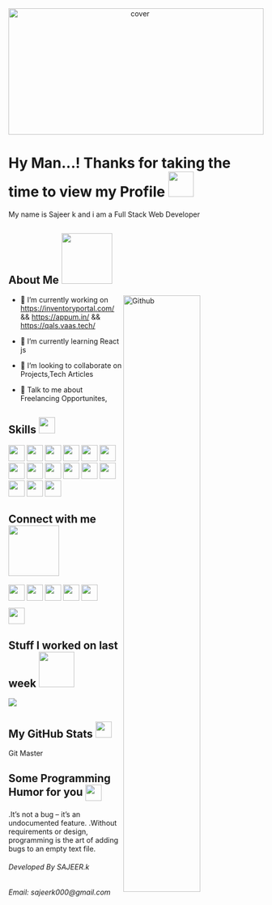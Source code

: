 
<html lang="en">
<head>
  <meta charset="utf-8">
  <meta name="viewport" content="width=device-width, initial-scale=1">
  <link rel="stylesheet" href="https://maxcdn.bootstrapcdn.com/bootstrap/4.5.2/css/bootstrap.min.css">
  <script src="https://ajax.googleapis.com/ajax/libs/jquery/3.5.1/jquery.min.js"></script>
  <script src="https://cdnjs.cloudflare.com/ajax/libs/popper.js/1.16.0/umd/popper.min.js"></script>
  <script src="https://maxcdn.bootstrapcdn.com/bootstrap/4.5.2/js/bootstrap.min.js"></script>
  <meta name="viewport" content="width=device-width, initial-scale=1">
</head>
<body>
 
<title>Hy Man Welcome To Sajeer World Of Web</title>

<html>
<head>
  <title>Bootstrap Example</title>
  <meta name="viewport" content="width=device-width, initial-scale=1">
  <link rel="stylesheet" href="https://maxcdn.bootstrapcdn.com/bootstrap/4.5.2/css/bootstrap.min.css">
  <script src="https://ajax.googleapis.com/ajax/libs/jquery/3.5.1/jquery.min.js"></script>
  <script src="https://cdnjs.cloudflare.com/ajax/libs/popper.js/1.16.0/umd/popper.min.js"></script>
  <script src="https://maxcdn.bootstrapcdn.com/bootstrap/4.5.2/js/bootstrap.min.js"></script>
</head>
<body>
  
<div class="container p-3 my-3 bg-dark text-white">
         
 
  <div class="spinner-grow text-primary"></div>
  <div class="spinner-border text-muted"></div>
  <div class="spinner-grow text-success"></div>
  <div class="spinner-border text-primary"></div>
  <div class="spinner-grow text-info"></div>
  <div class="spinner-border text-success"></div>
  <div class="spinner-grow text-warning"></div>
<div class="spinner-border text-info"></div>
  <div class="spinner-grow text-danger"></div>
  <div class="spinner-border text-warning"></div>
  <div class="spinner-grow text-secondary"></div>
  <div class="spinner-border text-danger"></div>
  <div class="spinner-grow text-light"></div>
<div class="spinner-border text-secondary"></div>
   <div class="spinner-grow text-muted"></div>
  <div class="spinner-border text-muted"></div>
  <div class="spinner-grow text-primary"></div>
<div class="spinner-border text-light"></div>
  <div class="spinner-grow text-success"></div>
   <div class="spinner-grow text-primary"></div>
  <div class="spinner-border text-muted"></div>
  <div class="spinner-grow text-success"></div>
  <div class="spinner-border text-primary"></div>
  <div class="spinner-grow text-info"></div>
  <div class="spinner-border text-success"></div>
  <div class="spinner-grow text-warning"></div>
<div class="spinner-border text-info"></div>

<div align="center">
<img width="100%" height = "250px" src="https://cdn.pixabay.com/photo/2018/01/14/23/12/nature-3082832_1280.jpg" alt="cover" />
</div>
                             
 
  <div class="spinner-grow text-primary"></div>
  <div class="spinner-border text-muted"></div>
  <div class="spinner-grow text-success"></div>
  <div class="spinner-border text-primary"></div>
  <div class="spinner-grow text-info"></div>
  <div class="spinner-border text-success"></div>
  <div class="spinner-grow text-warning"></div>
<div class="spinner-border text-info"></div>
  <div class="spinner-grow text-danger"></div>
  <div class="spinner-border text-warning"></div>
  <div class="spinner-grow text-secondary"></div>
  <div class="spinner-border text-danger"></div>
  <div class="spinner-grow text-light"></div>
<div class="spinner-border text-secondary"></div>
   <div class="spinner-grow text-muted"></div>
  <div class="spinner-border text-muted"></div>
  <div class="spinner-grow text-primary"></div>
<div class="spinner-border text-light"></div>
  <div class="spinner-grow text-success"></div>
   <div class="spinner-grow text-primary"></div>
  <div class="spinner-border text-muted"></div>
  <div class="spinner-grow text-success"></div>
  <div class="spinner-border text-primary"></div>
  <div class="spinner-grow text-info"></div>
  <div class="spinner-border text-success"></div>
  <div class="spinner-grow text-warning"></div>
<div class="spinner-border text-info"></div>
   

<h1> Hy Man...! Thanks for taking the time to view my Profile <img src = "https://raw.githubusercontent.com/MartinHeinz/MartinHeinz/master/wave.gif" width = 50px> </h1>
<p align='center'>


</p>
<div size='50px'> My name is Sajeer k and i am a Full Stack Web Developer</div>
                                
<h2> About Me <img src = "https://media0.giphy.com/media/KDDpcKigbfFpnejZs6/giphy.gif?cid=ecf05e47oy6f4zjs8g1qoiystc56cu7r9tb8a1fe76e05oty&rid=giphy.gif" width = 100px></h2>
  </div>
<img width="55%" align="right" alt="Github" src="https://raw.githubusercontent.com/onimur/.github/master/.resources/git-header.svg" />


  
- 🔭 I’m currently working on  https://inventoryportal.com/ && https://appum.in/ && https://qals.vaas.tech/

- 🌱 I’m currently learning React js 

- 👯 I’m looking to collaborate on Projects,Tech Articles 

- 💬 Talk to me about Freelancing Opportunites,  

<h2> Skills <img src = "https://media2.giphy.com/media/QssGEmpkyEOhBCb7e1/giphy.gif?cid=ecf05e47a0n3gi1bfqntqmob8g9aid1oyj2wr3ds3mg700bl&rid=giphy.gif" width = 32px> </h2>
<img width ='32px' src ='https://raw.githubusercontent.com/rahulbanerjee26/githubAboutMeGenerator/main/icons/reactjs.svg'> 
 <img width ='32px' src ='https://raw.githubusercontent.com/rahulbanerjee26/githubAboutMeGenerator/main/icons/javascript.svg'> 
 <img width ='32px' src ='https://raw.githubusercontent.com/rahulbanerjee26/githubAboutMeGenerator/main/icons/c.svg'> 
 <img width ='32px' src ='https://raw.githubusercontent.com/rahulbanerjee26/githubAboutMeGenerator/main/icons/php.svg'> 
<img width ='32px' src ='https://raw.githubusercontent.com/rahulbanerjee26/githubAboutMeGenerator/main/icons/laravel.svg'> 
 <img width ='32px' src ='https://raw.githubusercontent.com/rahulbanerjee26/githubAboutMeGenerator/main/icons/angularjs.svg'> 
 <img width ='32px' src ='https://raw.githubusercontent.com/rahulbanerjee26/githubAboutMeGenerator/main/icons/github.svg'> 
 <img width ='32px' src ='https://raw.githubusercontent.com/rahulbanerjee26/githubAboutMeGenerator/main/icons/mysql.svg'> 
<img width ='32px' src ='https://raw.githubusercontent.com/rahulbanerjee26/githubAboutMeGenerator/main/icons/typescript.svg'> 
<img width ='32px' src ='https://raw.githubusercontent.com/rahulbanerjee26/githubAboutMeGenerator/main/icons/bootstrap.svg'> 
 <img width ='32px' src ='https://raw.githubusercontent.com/rahulbanerjee26/githubAboutMeGenerator/main/icons/css.svg'> 
 <img width ='32px' src ='https://raw.githubusercontent.com/rahulbanerjee26/githubAboutMeGenerator/main/icons/html.svg'> 
 <img width ='32px' src ='https://raw.githubusercontent.com/rahulbanerjee26/githubAboutMeGenerator/main/icons/illustrator.svg'> 
 <img width ='32px' src ='https://raw.githubusercontent.com/rahulbanerjee26/githubAboutMeGenerator/main/icons/photoshop.svg'> 
 <img width ='32px' src ='https://raw.githubusercontent.com/rahulbanerjee26/githubAboutMeGenerator/main/icons/figma.svg'> 


<h2> Connect with me <img src='https://raw.githubusercontent.com/ShahriarShafin/ShahriarShafin/main/Assets/handshake.gif' width="100px"> </h2>
<a href = 'https://www.linkedin.com/in/sajeer-k-00731110b/'> <img width = '32px' align= 'center' src="https://raw.githubusercontent.com/rahulbanerjee26/githubAboutMeGenerator/main/icons/linked-in-alt.svg"/></a> 
<a href = 'https://github.com/SajeerFullstackDev/'> <img width = '32px' align= 'center' src="https://raw.githubusercontent.com/rahulbanerjee26/githubAboutMeGenerator/main/icons/github.svg"/></a> 
<a href = 'https://www.instagram.com/sajeer.k__/'> <img width = '32px' align= 'center' src="https://raw.githubusercontent.com/rahulbanerjee26/githubAboutMeGenerator/main/icons/instagram.svg"/></a> 
  <a href = 'https://www.facebook.com/iamsajr/'> <img width = '32px' align= 'center' src="https://raw.githubusercontent.com/rahulbanerjee26/githubAboutMeGenerator/main/icons/facebook.svg"/></a> 
<a href = 'https://twitter.com/sajeer_k_'> <img width = '32px' align= 'center' src="https://raw.githubusercontent.com/rahulbanerjee26/githubAboutMeGenerator/main/icons/twitter.svg"/></a> 

  <a href = 'https://twitter.com/sajeer_k_'> <img width = '32px' align= 'center' src="https://raw.githubusercontent.com/rahulbanerjee26/githubAboutMeGenerator/main/icons/gmail.svg"/></a> 



<h2> Stuff I worked on last week  <img src = "https://media1.giphy.com/media/JZ40cnfnN11KycrvMF/giphy.gif?cid=ecf05e47a0n3gi1bfqntqmob8g9aid1oyj2wr3ds3mg700bl&rid=giphy.gif" width = 70px> </h2>
<img align="center" src="https://github-readme-stats.vercel.app/api/wakatime?username=@rahulbanerjee26&compact=True"/>
</a>
<br>


<h2> My GitHub Stats <img src='https://media1.giphy.com/media/du3J3cXyzhj75IOgvA/giphy.gif?cid=ecf05e47x2g034i9pzwtzzsd3xgg2w9nr94t4tflbbgo3008&rid=giphy.gif' width='32px'> </h2>

Git Master

<h2> Some Programming Humor for you <img align ='center' src='https://media2.giphy.com/media/UQDSBzfyiBKvgFcSTw/giphy.gif?cid=ecf05e47p3cd513axbek3f56ti3jzizq8hincw20jauyyfyw&rid=giphy.gif' width = '32px'></h2>

.It’s not a bug – it’s an undocumented feature.
.Without requirements or design, programming is the art of adding bugs to an empty text file.
<br>
    
<div class="container p-3 my-3 bg-dark text-white">
  <h6>Developed By SAJEER.k</h6>
   <h6>Email: sajeerk000@gmail.com</h6>
  </div>
